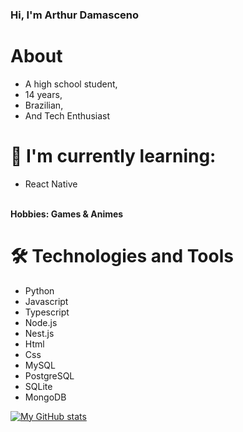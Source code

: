 ### Hi, I'm Arthur Damasceno 

# About
- A high school student,
- 14 years,
- Brazilian,
- And Tech Enthusiast

# 🌱 I'm currently learning:
- React Native
<br>
<strong>Hobbies: Games & Animes</strong>

# 🛠️ Technologies and Tools
- Python
- Javascript
- Typescript
- Node.js
- Nest.js
- Html
- Css
- MySQL
- PostgreSQL
- SQLite
- MongoDB

[![My GitHub stats](https://github-readme-stats.vercel.app/api?username=arthur-damasceno&theme=dark)](https://github.com/arthur-damasceno/arthur-damasceno)
